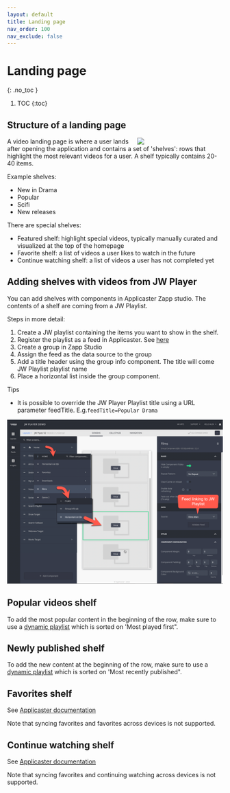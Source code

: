 ```yaml
---
layout: default
title: Landing page
nav_order: 100
nav_exclude: false
---
```

# Landing page
{: .no_toc }

1. TOC
{:toc}

## Structure of a landing page
<img align="right" src="./img/shelves.png" width="200">
A video landing page is where a user lands after opening the application and contains a set of 'shelves': rows that highlight the most relevant videos for a user. A shelf typically contains 20-40 items. 

Example shelves:
- New in Drama
- Popular
- Scifi
- New releases

There are special shelves:
- Featured shelf: highlight special videos, typically manually curated and visualized at the top of the homepage
- Favorite shelf: a list of videos a user likes to watch in the future
- Continue watching shelf:  a list of videos a user has not completed yet

## Adding shelves with videos from JW Player
You can add shelves with components in Applicaster Zapp studio. The contents of a shelf are coming from a JW Playlist.

Steps in more detail: 
1. Create a JW playlist containing the items you want to show in the shelf.  
1. Register the playlist as a feed in Applicaster. See [here](https://docs.applicaster.com/integrations/jw-endpoints)
1. Create a group in Zapp Studio
1. Assign the feed as the data source to the group
1. Add a title header using the group info component. The title will come JW Playlist playlist name
1. Place a horizontal list inside the group component.

Tips
- It is possible to override the JW Player Playlist title using a URL parameter feedTitle. E.g.`feedTitle=Popular Drama`
<img src="./img/shelf-in-studio.png" width="768">


## Popular videos shelf 
To add the most popular content in the beginning of the row, make sure to use a [dynamic playlist](https://support.jwplayer.com/articles/create-a-dynamic-playlist) which is sorted on 'Most played first".

## Newly published shelf
To add the new content at the beginning of the row, make sure to use a [dynamic playlist](https://support.jwplayer.com/articles/create-a-dynamic-playlist) which is sorted on 'Most recently published".

<!--
Because you watched' shelf
Grab the most recently completed movie and put its MediaID in the Related videos feed.-->

## Favorites shelf 
See [Applicaster documentation](https://docs.applicaster.com/using-zapp/favourites)

Note that syncing favorites and favorites across devices is not supported. 


## Continue watching shelf 
See [Applicaster documentation](https://docs.applicaster.com/using-zapp/continue-watching)

Note that syncing favorites and continuing watching across devices is not supported. 
